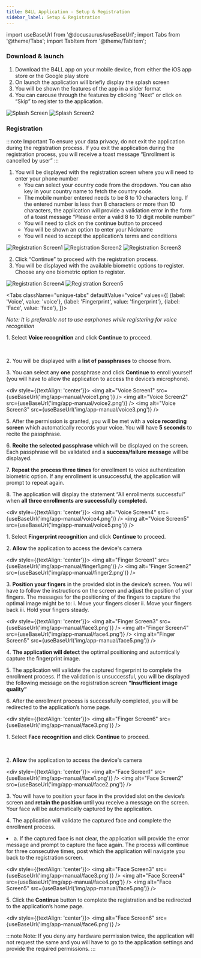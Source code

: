 ```yaml
---
title: B4LL Application - Setup & Registration
sidebar_label: Setup & Registration
---
```


import useBaseUrl from '@docusaurus/useBaseUrl';
import Tabs from '@theme/Tabs';
import TabItem from '@theme/TabItem';

### Download & launch

1. Download the B4LL app on your mobile device, from either the iOS app store or the Google play store
2. On launch the application will briefly display the splash screen
3. You will be shown the features of the app in a slider format
4. You can carouse through the features by clicking “Next” or click on “Skip” to register to the application.

<div style={{textAlign: 'center'}}>
<img alt="Splash Screen" src={useBaseUrl('img/app-manual/1.png')} />
<img alt="Splash Screen2" src={useBaseUrl('img/app-manual/2.png')} />
</div>

### Registration

:::note Important 
To ensure your data privacy, do not exit the application during the registration process.
If you exit the application during the registration process, you will receive a toast message “Enrollment is cancelled by user”
:::

1.	You will be displayed with the registration screen where you will need to enter your phone number
    * You can select your country code from the dropdown. You can also key in your country name to fetch the country code.
    * The mobile number entered needs to be 8 to 10 characters long. If the entered number is less than 8 characters or more than 10 characters, the application will provide a validation error in the form of a toast message “Please enter a valid 8 to 10 digit mobile number”
    * You will need to click on the continue button to proceed
    * You will be shown an option to enter your Nickname
    * You will need to accept the application’s terms and conditions

<div style={{textAlign: 'center'}}>
<img alt="Registration Screen1" src={useBaseUrl('img/app-manual/3.png')} />
<img alt="Registration Screen2" src={useBaseUrl('img/app-manual/4.png')} />
<img alt="Registration Screen3" src={useBaseUrl('img/app-manual/5.png')} />
</div>

2.	Click “Continue” to proceed with the registration process.
3.	You will be displayed with the available biometric options to register. Choose any one biometric option to register.

<div style={{textAlign: 'center'}}>
<img alt="Registration Screen4" src={useBaseUrl('img/app-manual/6.png')} />
<img alt="Registration Screen5" src={useBaseUrl('img/app-manual/7.png')} />
</div>

<Tabs
  className="unique-tabs"
  defaultValue="voice"
  values={[
    {label: 'Voice', value: 'voice'},
    {label: 'Fingerprint', value: 'fingerprint'},
    {label: 'Face', value: 'face'},
  ]}>
  <TabItem value="voice">
    <p><i>Note: It is preferable not to use earphones while registering for voice recognition</i></p>
    <p>1. Select <b>Voice recognition</b> and click <b>Continue</b> to proceed.</p>  
    <p>2. You will be displayed with a <b>list of passphrases</b> to choose from. </p>
    <p>3. You can select any <b>one</b> passphrase and click <b>Continue</b> to enroll yourself (you will have to allow the application to access the device’s microphone). </p>
    <div style={{textAlign: 'center'}}>
        <img alt="Voice Screen1" src={useBaseUrl('img/app-manual/voice1.png')} />
        <img alt="Voice Screen2" src={useBaseUrl('img/app-manual/voice2.png')} />
        <img alt="Voice Screen3" src={useBaseUrl('img/app-manual/voice3.png')} />
    </div>
    <p>5. After the permission is granted, you will be met with a <b>voice recording screen</b> which automatically records your voice. You will have <b>5 seconds</b> to recite the passphrase.</p>
    <p>6. <b>Recite the selected passphrase</b> which will be displayed on the screen. Each passphrase will be validated and a <b>success/failure message</b> will be displayed.</p>
    <p>7. <b>Repeat the process three times</b> for enrollment to voice authentication biometric option. If any enrollment is unsuccessful, the application will prompt to repeat again.</p>
    <p>8. The application will display the statement “All enrollments successful” when <b>all three enrollments are successfully completed.</b></p>
    <div style={{textAlign: 'center'}}>
        <img alt="Voice Screen4" src={useBaseUrl('img/app-manual/voice4.png')} />
        <img alt="Voice Screen5" src={useBaseUrl('img/app-manual/voice5.png')} />
    </div>
  </TabItem>
  <TabItem value="fingerprint">
    <p>1. Select <b>Fingerprint recognition</b> and click <b>Continue</b> to proceed.</p>
    <p>2. <b>Allow</b> the application to access the device's camera </p>
    <div style={{textAlign: 'center'}}>
        <img alt="Finger Screen1" src={useBaseUrl('img/app-manual/finger1.png')} />
        <img alt="Finger Screen2" src={useBaseUrl('img/app-manual/finger2.png')} />
    </div>
    <p>3. <b>Position your fingers</b> in the provided slot in the device’s screen. You will have to follow the instructions on the screen and adjust the position of your fingers. The messages for the positioning of the fingers to capture the optimal image might be to:
        i.	Move your fingers closer
        ii.	Move your fingers back
        iii. Hold your fingers steady.
    </p>
    <div style={{textAlign: 'center'}}>
        <img alt="Finger Screen3" src={useBaseUrl('img/app-manual/face3.png')} />
        <img alt="Finger Screen4" src={useBaseUrl('img/app-manual/face4.png')} />
        <img alt="Finger Screen5" src={useBaseUrl('img/app-manual/face5.png')} />
    </div>
    <p>4. <b>The application will detect</b> the optimal positioning and automtically capture the fingerprint image.</p>
    <p>5. The application will validate the captured fingerprint to complete the enrollment process. If the validation is unsuccessful, you will be displayed the following message on the registration screen <b>“Insufficient image quality”</b></p>
    <p>6. After the enrollment process is successfully completed, you will be redirected to the application’s home page.</p>
    <div style={{textAlign: 'center'}}>
        <img alt="Finger Screen6" src={useBaseUrl('img/app-manual/face3.png')} />
    </div>
    </TabItem>
    <TabItem value="face">
    <p>1. Select <b>Face recognition</b> and click <b>Continue</b> to proceed.</p>  
    <p>2. <b>Allow</b> the application to access the device's camera </p>
    <div style={{textAlign: 'center'}}>
        <img alt="Face Screen1" src={useBaseUrl('img/app-manual/face1.png')} />
        <img alt="Face Screen2" src={useBaseUrl('img/app-manual/face2.png')} />
    </div>
    <p>3. You will have to position your face in the provided slot on the device’s  screen and <b>retain the position</b> until you receive a message on the screen. Your face will be automatically captured by the application.</p>
    <p>4. The application will validate the captured face and complete the enrollment process.
        <li>a.	If the captured face is not clear, the application will provide the error message and prompt to capture the face again. The process will continue for three consecutive times, post which the application will navigate you back to the registration screen.</li>
    </p>
    <div style={{textAlign: 'center'}}>
        <img alt="Face Screen3" src={useBaseUrl('img/app-manual/face3.png')} />
        <img alt="Face Screen4" src={useBaseUrl('img/app-manual/face4.png')} />
        <img alt="Face Screen5" src={useBaseUrl('img/app-manual/face5.png')} />
    </div>
    <p>5. Click the <b>Continue</b> button to complete the registration and be redirected to the application’s home page.</p>
    <div style={{textAlign: 'center'}}>
        <img alt="Face Screen6" src={useBaseUrl('img/app-manual/face6.png')} />
    </div>    
  </TabItem>
</Tabs>

:::note
Note: If you deny any hardware permission twice, the application will not request the same and you will have to go to the application settings and provide the required permissions.
:::
 

